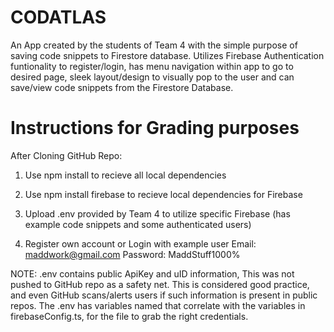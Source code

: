 # CODATLAS

An App created by the students of Team 4 with the simple purpose of saving code snippets to Firestore database. Utilizes Firebase Authentication funtionality to register/login, has menu navigation within app to go to desired page, sleek layout/design to visually pop to the user and can save/view code snippets from the Firestore Database.

# Instructions for Grading purposes

After Cloning GitHub Repo:

1. Use npm install to recieve all local dependencies

2. Use npm install firebase to recieve local dependencies for Firebase

3. Upload .env provided by Team 4 to utilize specific Firebase (has example code snippets and some authenticated users)

4. Register own account or Login with example user Email: maddwork@gmail.com Password: MaddStuff1000%

NOTE: .env contains public ApiKey and uID information, This was not pushed to GitHub repo as a safety net. This is considered good practice, and even GitHub scans/alerts users if such information is present in public repos. The .env has variables named that correlate with the variables in firebaseConfig.ts, for the file to grab the right credentials.
